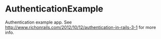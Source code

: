 AuthenticationExample
=====================

Authentication example app.  See <a href="http://www.richonrails.com/22012/10/12/authentication-in-rails-3-1">http://www.richonrails.com/2012/10/12/authentication-in-rails-3-1</a> for more info.
